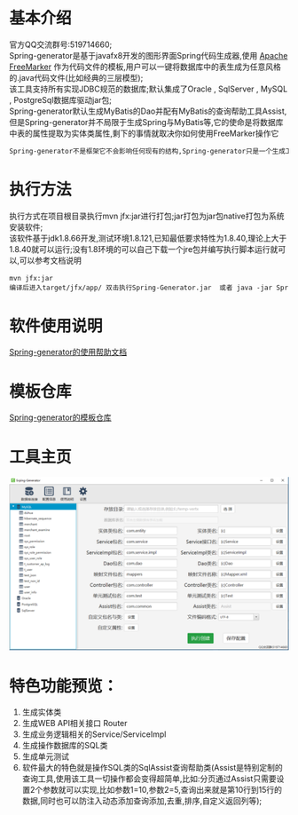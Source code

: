 # 基本介绍
官方QQ交流群号:519714660;<br/>
Spring-generator是基于javafx8开发的图形界面Spring代码生成器,使用 <a target="_blank" href="https://freemarker.apache.org/">Apache FreeMarker</a> 
作为代码文件的模板,用户可以一键将数据库中的表生成为任意风格的.java代码文件(比如经典的三层模型);<br>
该工具支持所有实现JDBC规范的数据库;默认集成了Oracle , SqlServer , MySQL , PostgreSql数据库驱动jar包;<br>
 Spring-generator默认生成MyBatis的Dao并配有MyBatis的查询帮助工具Assist,但是Spring-generator并不局限于生成Spring与MyBatis等,它的使命是将数据库中表的属性提取为实体类属性,剩下的事情就取决你如何使用FreeMarker操作它<br>
```html
Spring-generator不是框架它不会影响任何现有的结构,Spring-generator只是一个生成工具,不拘于语言,只取决于你怎么使用FreeMarker编写模板,Assist是一个非常好用的帮助工具配合动态Mapper很完美
``` 
# 执行方法
执行方式在项目根目录执行mvn jfx:jar进行打包;jar打包为jar包native打包为系统安装软件;<br/>
该软件基于jdk1.8.66开发,测试环境1.8.121,已知最低要求特性为1.8.40,理论上大于1.8.40就可以运行;没有1.8环境的可以自己下载一个jre包并编写执行脚本运行就可以,可以参考文档说明<br/>
```html
mvn jfx:jar
编译后进入target/jfx/app/ 双击执行Spring-Generator.jar  或者 java -jar Spring-Generator.jar
```

# 软件使用说明
[Spring-generator的使用帮助文档](http://mirren.gitee.io/spring-generator-doc/)<br/>

# 模板仓库
[Spring-generator的模板仓库](https://github.com/EliMirren/Spring-generator-Template)<br/>

# 工具主页<br/>
![index](https://raw.githubusercontent.com/shenzhenMirren/MyGithubResources/master/image/Spring-generator-index.png) 

# 特色功能预览：<br/>
<ol>
	<li>生成实体类</li>
	<li>生成WEB API相关接口 Router</li>
	<li>生成业务逻辑相关的Service/ServiceImpl</li>
	<li>生成操作数据库的SQL类</li>
	<li>生成单元测试</li>
	<li>软件最大的特色就是操作SQL类的SqlAssist查询帮助类(Assist是特别定制的查询工具,使用该工具一切操作都会变得超简单,比如:分页通过Assist只需要设置2个参数就可以实现,比如参数1=10,参数2=5,查询出来就是第10行到15行的数据,同时也可以防注入动态添加查询添加,去重,排序,自定义返回列等);
	</li>
</ol>

  


